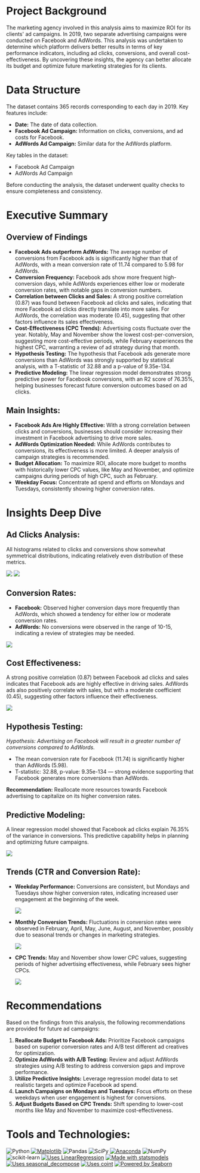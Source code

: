 # Project Background
The marketing agency involved in this analysis aims to maximize ROI for its clients' ad campaigns. In 2019, two separate advertising campaigns were conducted on Facebook and AdWords. 
This analysis was undertaken to determine which platform delivers better results in terms of key performance indicators, including ad clicks, conversions, and overall cost-effectiveness. 
By uncovering these insights, the agency can better allocate its budget and optimize future marketing strategies for its clients.

# Data Structure 
The dataset contains 365 records corresponding to each day in 2019. Key features include:
- **Date:** The date of data collection.
- **Facebook Ad Campaign:** Information on clicks, conversions, and ad costs for Facebook.
- **AdWords Ad Campaign:** Similar data for the AdWords platform.

Key tables in the dataset:
- Facebook Ad Campaign
- AdWords Ad Campaign

Before conducting the analysis, the dataset underwent quality checks to ensure completeness and consistency. 

# Executive Summary

## Overview of Findings
- **Facebook Ads outperform AdWords:** The average number of conversions from Facebook ads is significantly higher than that of AdWords, with a mean conversion rate of 11.74 compared to 5.98 for AdWords.
- **Conversion Frequency:** Facebook ads show more frequent high-conversion days, while AdWords experiences either low or moderate conversion rates, with notable gaps in conversion numbers.
- **Correlation between Clicks and Sales:** A strong positive correlation (0.87) was found between Facebook ad clicks and sales, indicating that more Facebook ad clicks directly translate into more sales. For AdWords, the correlation was moderate (0.45), suggesting that other factors influence its sales effectiveness.
- **Cost-Effectiveness (CPC Trends):** Advertising costs fluctuate over the year. Notably, May and November show the lowest cost-per-conversion, suggesting more cost-effective periods, while February experiences the highest CPC, warranting a review of ad strategy during that month.
- **Hypothesis Testing:** The hypothesis that Facebook ads generate more conversions than AdWords was strongly supported by statistical analysis, with a T-statistic of 32.88 and a p-value of 9.35e-134.
- **Predictive Modeling:** The linear regression model demonstrates strong predictive power for Facebook conversions, with an R2 score of 76.35%, helping businesses forecast future conversion outcomes based on ad clicks.

## Main Insights:
- **Facebook Ads Are Highly Effective:** With a strong correlation between clicks and conversions, businesses should consider increasing their investment in Facebook advertising to drive more sales.
- **AdWords Optimization Needed:** While AdWords contributes to conversions, its effectiveness is more limited. A deeper analysis of campaign strategies is recommended.
- **Budget Allocation:** To maximize ROI, allocate more budget to months with historically lower CPC values, like May and November, and optimize campaigns during periods of high CPC, such as February.
- **Weekday Focus:** Concentrate ad spend and efforts on Mondays and Tuesdays, consistently showing higher conversion rates.

# Insights Deep Dive

## Ad Clicks Analysis:
All histograms related to clicks and conversions show somewhat symmetrical distributions, indicating relatively even distribution of these metrics.

<img src="img\Campaign_Performance.png">

<img src="img\Campaign_Performance_Adwords.png">

## Conversion Rates:
- **Facebook:** Observed higher conversion days more frequently than AdWords, which showed a tendency for either low or moderate conversion rates.
- **AdWords:** No conversions were observed in the range of 10-15, indicating a review of strategies may be needed.

<img src="img\Daily_Conversions.png">

## Cost Effectiveness:
A strong positive correlation (0.87) between Facebook ad clicks and sales indicates that Facebook ads are highly effective in driving sales.
AdWords ads also positively correlate with sales, but with a moderate coefficient (0.45), suggesting other factors influence their effectiveness.

<img src="img\Clicks.png">

## Hypothesis Testing:
_Hypothesis: Advertising on Facebook will result in a greater number of conversions compared to AdWords._
- The mean conversion rate for Facebook (11.74) is significantly higher than AdWords (5.98).
- T-statistic: 32.88, p-value: 9.35e-134 — strong evidence supporting that Facebook generates more conversions than AdWords.

**Recommendation:** Reallocate more resources towards Facebook advertising to capitalize on its higher conversion rates.

## Predictive Modeling:
A linear regression model showed that Facebook ad clicks explain 76.35% of the variance in conversions. This predictive capability helps in planning and optimizing future campaigns.

<img src="img\Model.png">

## Trends (CTR and Conversion Rate):
- **Weekday Performance:** Conversions are consistent, but Mondays and Tuesdays show higher conversion rates, indicating increased user engagement at the beginning of the week.
  
    <img src="img\Weekly_Conversions.png">
- **Monthly Conversion Trends:** Fluctuations in conversion rates were observed in February, April, May, June, August, and November, possibly due to seasonal trends or changes in marketing strategies.
  
    <img src="img\Monthly_Conversions.png">
- **CPC Trends:** May and November show lower CPC values, suggesting periods of higher advertising effectiveness, while February sees higher CPCs.
  
    <img src="img\CPC.png">

# Recommendations
Based on the findings from this analysis, the following recommendations are provided for future ad campaigns:
1. **Reallocate Budget to Facebook Ads:** Prioritize Facebook campaigns based on superior conversion rates and A/B test different ad creatives for optimization.
2. **Optimize AdWords with A/B Testing:** Review and adjust AdWords strategies using A/B testing to address conversion gaps and improve performance.
3. **Utilize Predictive Insights:** Leverage regression model data to set realistic targets and optimize Facebook ad spend.
4. **Launch Campaigns on Mondays and Tuesdays:** Focus efforts on these weekdays when user engagement is highest for conversions.
5. **Adjust Budgets Based on CPC Trends:** Shift spending to lower-cost months like May and November to maximize cost-effectiveness.


# Tools and Technologies:

![Python](https://img.shields.io/badge/python-3670A0?style=for-the-badge&logo=python&logoColor=ffdd54)
[![Matplotlib](https://custom-icon-badges.demolab.com/badge/Matplotlib-71D291?logo=matplotlib&logoColor=fff)](#)
![Pandas](https://img.shields.io/badge/pandas-%23150458.svg?style=for-the-badge&logo=pandas&logoColor=white)
![SciPy](https://img.shields.io/badge/SciPy-%230C55A5.svg?style=for-the-badge&logo=scipy&logoColor=%white)
[![Anaconda](https://img.shields.io/badge/Anaconda-44A833?logo=anaconda&logoColor=fff)](#)
![NumPy](https://img.shields.io/badge/numpy-%23013243.svg?style=for-the-badge&logo=numpy&logoColor=white)
![scikit-learn](https://img.shields.io/badge/scikit--learn-%23F7931E.svg?style=for-the-badge&logo=scikit-learn&logoColor=white)
[![Uses LinearRegression](https://img.shields.io/badge/Uses-LinearRegression-green)](https://www.statsmodels.org/stable/generated/statsmodels.regression.linear_model.OLS.html)
[![Made with statsmodels](https://img.shields.io/badge/Made%20with-statsmodels-blue)](https://www.statsmodels.org/)
[![Uses seasonal_decompose](https://img.shields.io/badge/Uses-seasonal__decompose-blue)](https://www.statsmodels.org/stable/generated/statsmodels.tsa.seasonal.seasonal_decompose.html)
[![Uses coint](https://img.shields.io/badge/Uses-coint-green)](https://www.statsmodels.org/stable/generated/statsmodels.tsa.stattools.coint.html)
[![Powered by Seaborn](https://img.shields.io/badge/Powered%20by-Seaborn-orange)](https://seaborn.pydata.org/)